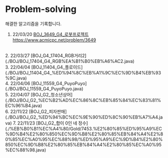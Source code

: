 # Problem-solving

해결한 알고리즘을 기록합니다.

1. 22/03/20
[BOJ_3649_G4_로봇프로젝트](./BOJ/BOJ_3649_G4_%EB%A1%9C%EB%B4%87%ED%94%84%EB%A1%9C%EC%A0%9D%ED%8A%B8.java) 
<https://www.acmicpc.net/problem/3649>
<br/>
2. 22/03/27
[BOJ_G4_17404_RGB거리2](./BOJ/BOJ_17404_G4_RGB%EA%B1%B0%EB%A6%AC2.java)
<https://www.acmicpc.net/problem/17404>
<br/>
3. 22/04/04
[BOJ_11404_G4_플로이드](./BOJ/BOJ_11404_G4_%ED%94%8C%EB%A1%9C%EC%9D%B4%EB%93%9C.java)
<https://www.acmicpc.net/problem/11404>
<br/>
4. 22/04/06
[BOJ_11559_G4_PuyoPuyo](./BOJ/BOJ_11559_G4_PuyoPuyo.java)
<https://www.acmicpc.net/problem/11559>
<br/>
5. 22/04/07
[BOJ_G2_청소년상어](./BOJ/BOJ_G2_%EC%B2%AD%EC%86%8C%EB%85%84%EC%83%81%EC%96%B4.java)
<https://www.acmicpc.net/problem/19236>
<br/>
6. 22/11/22
[BOJ_G2_피자판매](./BOJ/BOJ_G2_%ED%94%BC%EC%9E%90%ED%8C%90%EB%A7%A4.java)
<https://www.acmicpc.net/problem/2632>
7. 22/11/23
[BOJ_G2_합이 0인 네 정수](./%EB%B0%B1%EC%A4%80/Gold/7453.%E2%80%85%ED%95%A9%EC%9D%B4%E2%80%850%EC%9D%B8%E2%80%85%EB%84%A4%E2%80%85%EC%A0%95%EC%88%98/%ED%95%A9%EC%9D%B4%E2%80%850%EC%9D%B8%E2%80%85%EB%84%A4%E2%80%85%EC%A0%95%EC%88%98.java)
<https://www.acmicpc.net/problem/7453>
